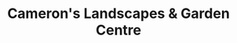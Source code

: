 ---
title: "Cameron's Landscapes & Garden Centre"
url: /belfast/camerons-landscapes-and-garden-centre/
shop: garden centre
---